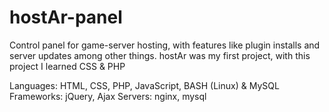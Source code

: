 # hostAr-panel
Control panel for game-server hosting, with features like plugin installs and server updates among other things.
hostAr was my first project, with this project I learned CSS & PHP

Languages: HTML, CSS, PHP, JavaScript, BASH (Linux) & MySQL
Frameworks: jQuery, Ajax
Servers: nginx, mysql
